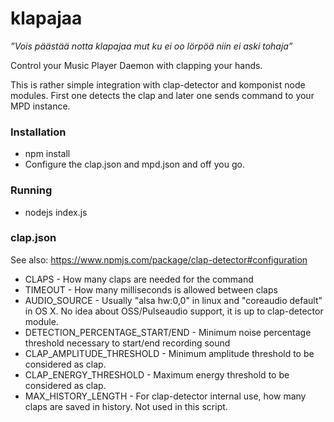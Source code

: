 # klapajaa
_”Vois päästää notta klapajaa mut ku ei oo lörpöä niin ei aski tohaja”_

Control your Music Player Daemon with clapping your hands.

This is rather simple integration with clap-detector and komponist node modules. First one detects the clap and later one sends command to your MPD instance.

### Installation
* npm install
* Configure the clap.json and mpd.json and off you go.

### Running
* nodejs index.js

### clap.json

See also: https://www.npmjs.com/package/clap-detector#configuration

* CLAPS - How many claps are needed for the command
* TIMEOUT - How many milliseconds is allowed between claps
* AUDIO_SOURCE - Usually "alsa hw:0,0" in linux and "coreaudio default" in OS X. No idea about OSS/Pulseaudio support, it is up to clap-detector module.
* DETECTION_PERCENTAGE_START/END - Minimum noise percentage threshold necessary to start/end recording sound
* CLAP_AMPLITUDE_THRESHOLD - Minimum amplitude threshold to be considered as clap.
* CLAP_ENERGY_THRESHOLD - Maximum energy threshold to be considered as clap.
* MAX_HISTORY_LENGTH - For clap-detector internal use, how many claps are saved in history. Not used in this script.
